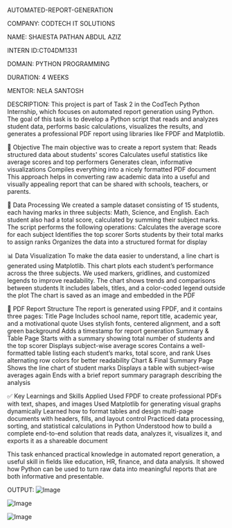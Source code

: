 AUTOMATED-REPORT-GENERATION

COMPANY: CODTECH IT SOLUTIONS

NAME: SHAIESTA PATHAN ABDUL AZIZ

INTERN ID:CT04DM1331

DOMAIN: PYTHON PROGRAMMING

DURATION: 4 WEEKS

MENTOR: NELA SANTOSH

DESCRIPTION:
This project is part of Task 2 in the CodTech Python Internship, which focuses on automated report generation using Python. The goal of this task is to develop a Python script that reads and analyzes student data, performs basic calculations, visualizes the results, and generates a professional PDF report using libraries like FPDF and Matplotlib.

📌 Objective
The main objective was to create a report system that:
Reads structured data about students' scores
Calculates useful statistics like average scores and top performers
Generates clean, informative visualizations
Compiles everything into a nicely formatted PDF document
This approach helps in converting raw academic data into a useful and visually appealing report that can be shared with schools, teachers, or parents.

🧮 Data Processing
We created a sample dataset consisting of 15 students, each having marks in three subjects: Math, Science, and English. Each student also had a total score, calculated by summing their subject marks.
The script performs the following operations:
Calculates the average score for each subject
Identifies the top scorer
Sorts students by their total marks to assign ranks
Organizes the data into a structured format for display

📊 Data Visualization
To make the data easier to understand, a line chart is generated using Matplotlib. This chart plots each student’s performance across the three subjects. We used markers, gridlines, and customized legends to improve readability.
The chart shows trends and comparisons between students
It includes labels, titles, and a color-coded legend outside the plot
The chart is saved as an image and embedded in the PDF

📄 PDF Report Structure
The report is generated using FPDF, and it contains three pages:
Title Page
Includes school name, report title, academic year, and a motivational quote
Uses stylish fonts, centered alignment, and a soft green background
Adds a timestamp for report generation
Summary & Table Page
Starts with a summary showing total number of students and the top scorer
Displays subject-wise average scores
Contains a well-formatted table listing each student’s marks, total score, and rank
Uses alternating row colors for better readability
Chart & Final Summary Page
Shows the line chart of student marks
Displays a table with subject-wise averages again
Ends with a brief report summary paragraph describing the analysis

✅ Key Learnings and Skills Applied
Used FPDF to create professional PDFs with text, shapes, and images
Used Matplotlib for generating visual graphs dynamically
Learned how to format tables and design multi-page documents with headers, fills, and layout control
Practiced data processing, sorting, and statistical calculations in Python
Understood how to build a complete end-to-end solution that reads data, analyzes it, visualizes it, and exports it as a shareable document

This task enhanced practical knowledge in automated report generation, a useful skill in fields like education, HR, finance, and data analysis. It showed how Python can be used to turn raw data into meaningful reports that are both informative and presentable.

OUTPUT:
![Image](https://github.com/user-attachments/assets/58e19952-7511-48f5-978f-80cd5e0e6dda)

![Image](https://github.com/user-attachments/assets/adf455d8-78f8-438e-a53e-ed1a2def2590)

![Image](https://github.com/user-attachments/assets/fa2a1bb7-0bd8-4f57-bbbe-b41bf635fa07)
